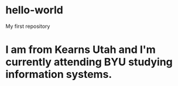 # hello-world
My first repository
# I am from Kearns Utah and I'm currently attending BYU studying information systems.
